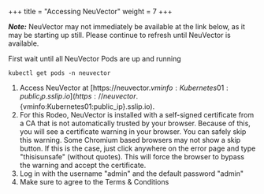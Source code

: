 +++
title = "Accessing NeuVector"
weight = 7
+++

***Note:*** NeuVector may not immediately be available at the link below, as it may be starting up still. Please continue to refresh until NeuVector is available.

First wait until all NeuVector Pods are up and running

```ctr:Kubernetes01
kubectl get pods -n neuvector
```

1. Access NeuVector at [https://neuvector.${vminfo:Kubernetes01:public_ip}.sslip.io](https://neuvector.${vminfo:Kubernetes01:public_ip}.sslip.io).
2. For this Rodeo, NeuVector is installed with a self-signed certificate from a CA that is not automatically trusted by your browser. Because of this, you will see a certificate warning in your browser. You can safely skip this warning. Some Chromium based browsers may not show a skip button. If this is the case, just click anywhere on the error page and type "thisisunsafe" (without quotes). This will force the browser to bypass the warning and accept the certificate.
3. Log in with the username "admin" and the default password "admin"
4. Make sure to agree to the Terms & Conditions
